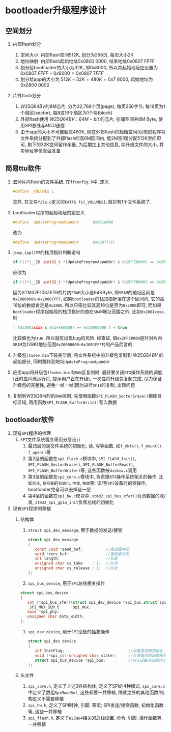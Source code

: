 # bootloader升级程序设计

## 空间划分

1. 内部flash划分

   1. 空间大小: 内部flash空间512K, 划分为256页, 每页大小2K
   1. 地址映射: 内部flash起始地址0x0800 0000, 结束地址0x0807 FFFF
   1. 划分给bootloader的大小为32K, 即0x8000, 所以其起始地址应设置为 $0x0807\  FFFF- 0x8000 = 0x0807\ 7FFF$
   1. 划分给app的大小为 $512K - 32K = 480K = 0x7\ 8000$, 起始地址为 0x0800 0000

1. 片外flash划分

   1. $W25Q64BV$的8M芯片, 分为32,768个页(page), 每页256字节; 每16页为1个扇区(sector), 每8或16个扇区为1个块(block)
   1. 外部flash使用 $W25Q64BV: 64M-bit$ 的芯片, 存储空间共8M Byte, 使用$SPI$总线与$MCU$通信
   1. 由于app的大小不可能超过480K, 则在外部flash的起始空间(以前的程序将文件系统分配到了外部flash的高6M区间内, 低2M空闲)分配512K空间即可, 剩下的32K空间留作余量, 为后期加上其他信息, 如升级文件的大小, 其实地址等信息做准备

## 简易ttu软件

1. 去掉片内flash的文件系统, 在`ffconfig.h`中, 定义

    ```C
    #define _VOLUMES 1
    ```

    这样, 在文件`file.c`定义的`FATFS fs[_VOLUMES];`就只有1个文件系统了.

1. bootloader程序的起始地址的宏定义

    ```C
    #define  UpdateProgramAppAddr      0x801e000
    ```

    改为

    ```C
    #define  UpdateProgramAppAddr      0x08077FFF
    ```

1. `jump_iap()`中的栈顶指针判断语句

    ```C
    if (((*(__IO uint32_t *)UpdateProgramAppAddr) & 0x2FFE0000) == 0x20000000)
    ```

    应改为

    ```C
    if (((*(__IO uint32_t *)UpdateProgramAppAddr) & 0x2FFF0000) == 0x20000000)
    ```

    因为STM32F103ZET6的片内`SRAM`大小是64KByte, 即`SRAM`的地址区间是`0x20000000~0x2000FFFF`, 如果`bootloader`的栈顶指针落在这个区间内, 它的高16位的数据肯定是`0x2000`, 所以只需比较其高16位是否为`0x2000`即可; 而如果`bootloader`程序起始段的栈顶指针的值在`SRAM`地址范围之外, 比如`0x2001xxxx`, 则

    ```C
    ( (0x2001xxxx & 0x2FFE0000) == 0x20000000 ) = true
    ```

    比较值也为true, 所以就有出现bug的风险. 经查证, 值`0x2FFE0000`是针对片内`SRAM`为128K(地址范围`0x20000000~0x2001FFFF`)的产品而言的.

1. 升级包`ltudev.bin`下装完毕后, 将文件系统中的升级包复制到 $W25Q64BV$ 的起始部分, 同时跳转到地址`UpdateProgramAppAddr`
1. 应用app将升级包`ltudev.bin`向`RAW`区复制时, 最好要关闭`RTX`操作系统的调度(此时应闪烁运行灯, 提示用户正在升级), 一次性将升级包复制完成, 尽力保证升级包的完整性, 避免一帧一帧(因为进行`SPI`)的复制, 出现问题
1. 复制到$W25Q64BV$的`RAW`区时, 先使用函数`SPI_FLASH_SectorErase()`擦除目标区域, 再用函数`SPI_FLASH_BufferWrite()`写入数据

## bootloader软件

1. 现有`SPI`程序的梳理
   1. `SPI`文件系统程序采用分层设计
      1. 最顶层的是文件系统的初始化, 读, 写等函数, 如`f_mkfs()`, `f_mount()`, `f_open()`等
      1. 第2层的函数在`spi_flash.c`模块中, `SPI_FLASH_Init()`, `SPI_FLASH_SectorErase()`, `SPI_FLASH_BufferRead()`, `SPI_FLASH_BufferWrite()`等, 这些函数被`diskio.c`调用
      1. 第3层的函数在`spi_core.c`模块中, 负责跟`RTX`操作系统相关的操作, 比如`互斥`, `信号量`的`初始化`, `申请`, `释放`等; 读/写`SPI`设备时的锁操作, bootloader完全可以去掉这一层
      1. 第4层的函数在`spi_hw.c`模块中, `stm32_spi_bus_xfer()`负责数据的收/发, `stm32_spi_gpio_init`负责总线的初始化
1. 现有`SPI`程序的移植
   1. 结构体
      1. `struct spi_dev_message`, 用于数据的发送/接受

         ```C
         struct spi_dev_message
         {
            const void *send_buf;          //发送缓冲区
            void *recv_buf;                //接受缓冲区
            int length;                    //长度
            unsigned char cs_take    : 1;  //片选
            unsigned char cs_release : 1;  //片选
         };
         ```

      2. `spi_bus_device`, 用于`SPI`总线相关操作

      ```C
      struct spi_bus_device
      {
         int (*spi_bus_xfer)(struct spi_dev_device *spi_bus,struct spi_dev_message *msg); //数据收/发函数指针
         _SPI_MUX_SEM_t      spi_mux;                                                     //SPI总线操作信号量, 每条SPI总线都对应一个信号量, 由于bootloader是裸程序, 没有操作系统, 这个成员可以去掉
         void *spi_phy;                                                                   //SPI控制器, 对应的实际结构体是CMSIS库中的(SPI_TypeDef *)
         unsigned char data_width;                                                        //数据宽度
      };
      ```

      1. `spi_dev_device`, 用于`SPI`设备的抽象操作

         ```C
         struct spi_dev_device
         {
            int InitFlag;                            //设备是否被初始化
            void (*spi_cs)(unsigned char state);     //片选操作的函数指针
            struct spi_bus_device *spi_bus;          //SPI设备对应的SPI总线
         };
         ```

   2. 头文件
      1. `spi_core.h`, 定义了上述3各结构体; 定义了SPI的4种模式; `spi_core.c`中定义了数组`SpiModeSet`, 这些都要一并移植, 除此之外的其他函数/结构定义不需要移植
      2. `spi_hw.h`, 定义了SPI时钟, 引脚, 等宏; SPI发送/接受函数, 初始化函数等, 这些一并移植
      3. `spi_flash.h`, 定义了`W25Q64`相关的总线设置, 命令, 引脚, 操作函数等, 一并移植
